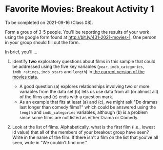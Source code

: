 # Favorite Movies: Breakout Activity 1

To be completed on 2021-09-16 (Class 08).

Form a group of 3-5 people. You'll be reporting the results of your work using the google form found at http://bit.ly/431-2021-movies-1. One person in your group should fill out the form.

In brief, you'll ...

1. Identify **two** exploratory questions about films in this sample that could be addressed using the five key variables (`year`, `imdb_categories`, `imdb_ratings`, `imdb_stars` and `length`) in [the current version of the movies data](https://github.com/THOMASELOVE/431-2020/blob/master/classes/movies/data/movies_2020-09-10.csv).
    - A good question (a) explores relationships involving two or more variables from the data set (b) lets us use data from all (or almost all) of the films and (c) ends with a question mark.
    - As an example that fits at least (a) and (c), we might ask "Do dramas last longer than comedy films?" which could be answered using the `length` and `imdb_categories` variables, although (b) is a problem since some films are not listed as either Drama or Comedy.

2. Look at the list of films. Alphabetically, what is the first film (i.e., lowest id value) that all of the members of your breakout group have seen? Write in the name of the film. If there isn't a film on the list that you've all seen, write in "We couldn't find one."


